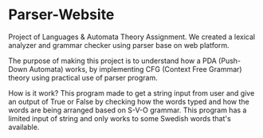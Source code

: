 # Parser-Website
 Project of Languages &amp; Automata Theory Assignment.
 We created a lexical analyzer and grammar checker using parser base on web platform.
 
 The purpose of making this project is to understand how a PDA (Push-Down Automata) works,
 by implementing CFG (Context Free Grammar) theory using practical use of parser program.
 
 How is it work?
 This program made to get a string input from user and give an output of True or False by
 checking how the words typed and how the words are being arranged based on S-V-O grammar. 
 This program has a limited input of string and only works to some Swedish words that's available.
